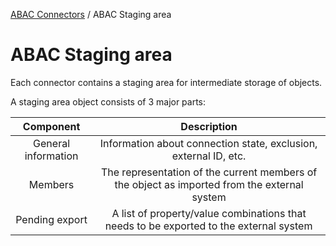 <a href="javascript:void(0)" class="help-trigger"
data-helpkey="SysPage_AbacConnector">ABAC Connectors</a> / ABAC Staging
area

# ABAC Staging area

Each connector contains a staging area for intermediate storage of
objects.

A staging area object consists of 3 major parts:

|      Component      |                                          Description                                         |
|:-------------------:|:--------------------------------------------------------------------------------------------:|
| General information | Information about connection state, exclusion, external ID, etc.                             |
| Members             | The representation of the current members of the object as imported from the external system |
| Pending export      | A list of property/value combinations that needs to be exported to the external system       |
